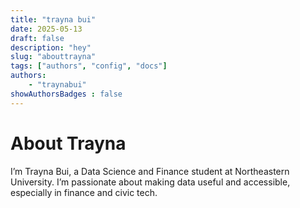 ```yaml
---
title: "trayna bui"
date: 2025-05-13
draft: false 
description: "hey"
slug: "abouttrayna"
tags: ["authors", "config", "docs"]
authors: 
    - "traynabui"
showAuthorsBadges : false
---
```

# About Trayna
I’m Trayna Bui, a Data Science and Finance student at Northeastern University. I’m passionate about making data useful and accessible, especially in finance and civic tech. 